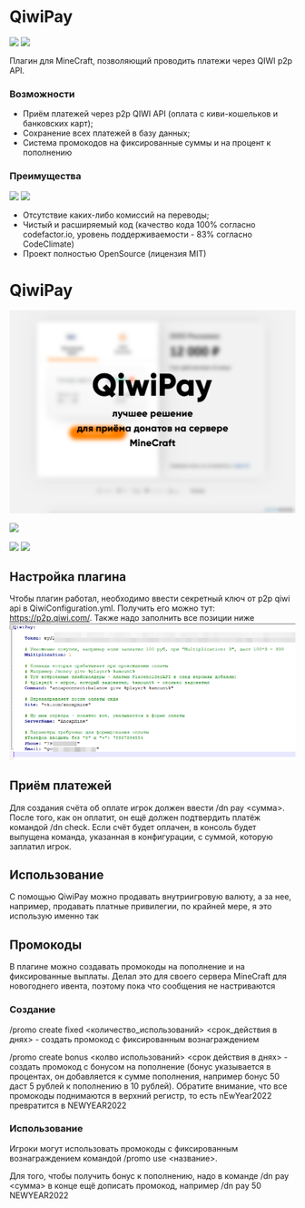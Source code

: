 # QiwiPay

![](https://img.shields.io/bstats/servers/12879?style=for-the-badge&logo=appveyor) ![](https://img.shields.io/bstats/players/12879?style=for-the-badge&logo=appveyor)

Плагин для MineCraft, позволяющий проводить платежи через QIWI p2p API.

### Возможности

- Приём платежей через p2p QIWI API (оплата с киви-кошельков и банковских карт);
- Сохранение всех платежей в базу данных;
- Система промокодов на фиксированные суммы и на процент к пополнению

### Преимущества

![](https://img.shields.io/codefactor/grade/github/PukPukov/QiwiPay?style=for-the-badge&logo=appveyor) ![](https://img.shields.io/codeclimate/maintainability-percentage/PukPukov/qiwipay?style=for-the-badge&logo=appveyor)

- Отсутствие каких-либо комиссий на переводы;
- Чистый и расширяемый код (качество кода 100% согласно codefactor.io, уровень поддерживаемости - 83% согласно CodeClimate)
- Проект полностью OpenSource (лицензия MIT)

# QiwiPay

![](/META-INF/qiwipay222.png)

![](https://img.shields.io/github/tag/pukpukov/qiwipay?style=for-the-badge&logo=appveyor)

![](https://img.shields.io/github/issues/pukpukov/qiwipay?style=for-the-badge&logo=appveyor) ![](https://img.shields.io/tokei/lines/github/pukpukov/qiwipay?style=for-the-badge&logo=appveyor)

## Настройка плагина
Чтобы плагин работал, необходимо ввести секретный ключ от p2p qiwi api в QiwiConfiguration.yml. Получить его можно тут: https://p2p.qiwi.com/.
Также надо заполнить все позиции ниже
![](/META-INF/pic2.png)

## Приём платежей
Для создания счёта об оплате игрок должен ввести /dn pay <сумма>. После того, как он оплатит, он ещё должен подтвердить платёж командой /dn check. Если счёт будет оплачен, в консоль будет выпущена команда, указанная в конфигурации, с суммой, которую заплатил игрок.

## Использование
С помощью QiwiPay можно продавать внутриигровую валюту, а за нее, например, продавать платные привилегии, по крайней мере, я это использую именно так

## Промокоды
В плагине можно создавать промокоды на пополнение и на фиксированные выплаты. Делал это для своего сервера MineCraft для новогоднего ивента, поэтому пока что сообщения не настриваются

### Создание

/promo create fixed <sum> <количество_использований> <срок_действия в днях> - создать промокод с фиксированным вознаграждением

/promo create bonus <bonus> <колво использований> <срок действия в днях> - создать промокод с бонусом на пополнение (бонус указывается в процентах, он добавляется к сумме пополнения, например бонус 50 даст 5 рублей к пополнению в 10 рублей). Обратите внимание, что все промокоды поднимаются в верхний регистр, то есть nEwYear2022 превратится в NEWYEAR2022
  
### Использование
  
Игроки могут использовать промокоды с фиксированным вознаграждением командой /promo use <название>.

Для того, чтобы получить бонус к пополнению, надо в команде /dn pay <сумма> в конце ещё дописать промокод, например /dn pay 50 NEWYEAR2022
